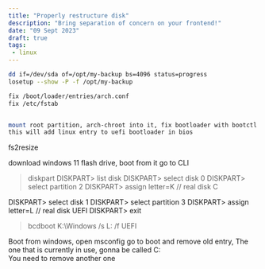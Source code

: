 ```yaml
---
title: "Properly restructure disk"
description: "Bring separation of concern on your frontend!"
date: "09 Sept 2023"
draft: true
tags: 
 - linux
---
```



```bash
dd if=/dev/sda of=/opt/my-backup bs=4096 status=progress
losetup --show -P -f /opt/my-backup

fix /boot/loader/entries/arch.conf
fix /etc/fstab


mount root partition, arch-chroot into it, fix bootloader with bootctl install
this will add linux entry to uefi bootloader in bios
```
fs2resize

download windows 11 flash drive, boot from it
go to CLI

> diskpart
DISKPART> list disk
DISKPART> select disk 0
DISKPART> select partition 2
DISKPART> assign letter=K // real disk C

DISKPART> select disk 1
DISKPART> select partition 3
DISKPART> assign letter=L // real disk UEFI
DISKPART> exit

> bcdboot K:\Windows /s L: /f UEFI

Boot from windows, open msconfig
go to boot and remove old entry, The one that is currently in use, gonna be called C:\
You need to remove another one
